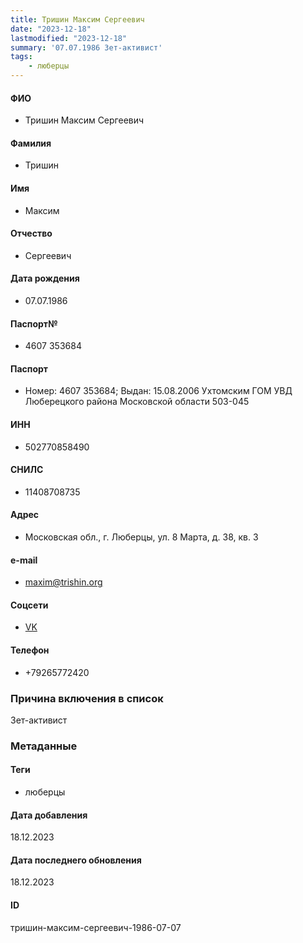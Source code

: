 ```yaml
---
title: Тришин Максим Сергеевич
date: "2023-12-18"
lastmodified: "2023-12-18"
summary: '07.07.1986 Зет-активист'
tags: 
    - люберцы
---
```

<!--# pp2-->
<!--## Фигурант-->
<!--### Личные данные-->
#### ФИО
- Тришин Максим Сергеевич
#### Фамилия
- Тришин
#### Имя
- Максим
#### Отчество
- Сергеевич
#### Дата рождения
- 07.07.1986
#### Паспорт№
- 4607 353684
#### Паспорт
- Номер: 4607 353684; Выдан: 15.08.2006 Ухтомским ГОМ УВД Люберецкого района Московской области 503-045
#### ИНН
- 502770858490
#### СНИЛС
- 11408708735
#### Адрес
- Московская обл., г. Люберцы, ул. 8 Марта, д. 38, кв. 3
#### e-mail
- maxim@trishin.org
#### Соцсети
- [VK](https://vk.com/mtrishin)
#### Телефон
- +79265772420
### Причина включения в список
Зет-активист
### Метаданные
#### Теги
- люберцы
#### Дата добавления
18.12.2023
#### Дата последнего обновления
18.12.2023
#### ID
тришин-максим-сергеевич-1986-07-07
<!--## END;-->
